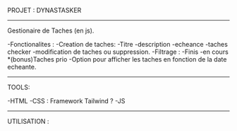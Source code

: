 PROJET : DYNASTASKER
_________________________________________________________________________________________________________
Gestionaire de Taches (en js).

-Fonctionalites :
    -Creation de taches:
        -Titre
        -description
        -echeance
    -taches checker
    -modification de taches ou suppression.
    -Filtrage :
        -Finis
        -en cours
        *(bonus)Taches prio
    -Option pour afficher les taches en fonction de la date echeante.

_________________________________________________________________________________________________________

TOOLS:

-HTML
-CSS : Framework Tailwind ?
-JS

_________________________________________________________________________________________________________

UTILISATION :


